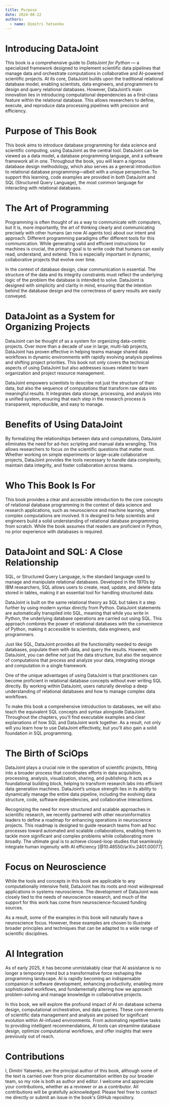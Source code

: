 ```yaml
---
title: Purpose
date: 2024-08-22
authors:
  - name: Dimitri Yatsenko
---
```


# Introducing DataJoint

This book is a comprehensive guide to *DataJoint for Python* — a specialized framework designed to implement scientific data pipelines that manage data and orchestrate computations in collaborative and AI-powered scientific projects. At its core, DataJoint builds upon the traditional relational database model, enabling scientists, data engineers, and programmers to design and query relational databases. However, DataJoint’s main innovation lies in introducing computational dependencies as a first-class feature within the relational database. This allows researchers to define, execute, and reproduce data processing pipelines with precision and efficiency.

# Purpose of This Book

This book aims to introduce database programming for data science and scientific computing, using DataJoint as the central tool. DataJoint can be viewed as a data model, a database programming language, and a software framework all in one. Throughout the book, you will learn a rigorous database design methodology, which also serves as a general introduction to relational database programming—albeit with a unique perspective. To support this learning, code examples are provided in both DataJoint and SQL (Structured Query Language), the most common language for interacting with relational databases.

# The Art of Programming

Programming is often thought of as a way to communicate with computers, but it is, more importantly, the art of thinking clearly and communicating precisely with other humans (an now AI agents too) about our intent and approach. Different programming paradigms offer different tools for this communication. While generating valid and efficient instructions for machines is crucial, the primary goal is to write code that humans can easily read, understand, and extend. This is especially important in dynamic, collaborative projects that evolve over time.

In the context of database design, clear communication is essential. The structure of the data and its integrity constraints must reflect the underlying logic of the problem the database is intended to solve. DataJoint is designed with simplicity and clarity in mind, ensuring that the intention behind the database design and the correctness of query results are easily conveyed.

# DataJoint as a System for Organizing Projects

DataJoint can be thought of as a system for organizing data-centric projects. Over more than a decade of use in large, multi-lab projects, DataJoint has proven effective in helping teams manage shared data workflows in dynamic environments with rapidly evolving analysis pipelines and shifting project priorities. This book not only covers the technical aspects of using DataJoint but also addresses issues related to team organization and project resource management.

DataJoint empowers scientists to describe not just the structure of their data, but also the sequence of computations that transform raw data into meaningful results. It integrates data storage, processing, and analysis into a unified system, ensuring that each step in the research process is transparent, reproducible, and easy to manage.

# Benefits of Using DataJoint

By formalizing the relationships between data and computations, DataJoint eliminates the need for ad-hoc scripting and manual data wrangling. This allows researchers to focus on the scientific questions that matter most. Whether working on simple experiments or large-scale collaborative projects, DataJoint provides the tools necessary to handle data complexity, maintain data integrity, and foster collaboration across teams.

# Who This Book Is For

This book provides a clear and accessible introduction to the core concepts of relational database programming in the context of data science and research applications, such as neuroscience and machine learning, where complex computations are involved. It is designed to help scientists and engineers build a solid understanding of relational database programming from scratch. While the book assumes that readers are proficient in Python, no prior experience with databases is required.


# DataJoint and SQL: A Close Relationship

SQL, or Structured Query Language, is the standard language used to manage and manipulate relational databases. Developed in the 1970s by IBM researchers, SQL allows users to create, read, update, and delete data stored in tables, making it an essential tool for handling structured data.

DataJoint is built on the same relational theory as SQL but takes it a step further by using modern syntax directly from Python. DataJoint statements are automatically transpiled into SQL, meaning that while you write in Python, the underlying database operations are carried out using SQL. This approach combines the power of relational databases with the convenience of Python, making it accessible to scientists, data engineers, and programmers.

Just like SQL, DataJoint provides all the functionality needed to design databases, populate them with data, and query the results. However, with DataJoint, you can define not just the data structure, but also the sequence of computations that process and analyze your data, integrating storage and computation in a single framework.

One of the unique advantages of using DataJoint is that practitioners can become proficient in relational database concepts without ever writing SQL directly. By working within DataJoint, users naturally develop a deep understanding of relational databases and how to manage complex data workflows.

To make this book a comprehensive introduction to databases, we will also teach the equivalent SQL concepts and syntax alongside DataJoint. Throughout the chapters, you'll find executable examples and clear explanations of how SQL and DataJoint work together. As a result, not only will you learn how to use DataJoint effectively, but you'll also gain a solid foundation in SQL programming.

# The Birth of SciOps
DataJoint plays a crucial role in the operation of scientific projects, fitting into a broader process that coordinates efforts in data acquisition, processing, analysis, visualization, sharing, and publishing. It acts as a foundational building block, helping to transform research labs into efficient data generation machines. DataJoint’s unique strength lies in its ability to dynamically manage the entire data pipeline, including the evolving data structure, code, software dependencies, and collaborative interactions.

Recognizing the need for more structured and scalable approaches in scientific research, we recently partnered with other neuroinformatics leaders to define a roadmap for enhancing operations in neuroscience projects. This roadmap is designed to guide research teams from ad hoc processes toward automated and scalable collaborations, enabling them to tackle more significant and complex problems while collaborating more broadly. The ultimate goal is to achieve closed-loop studies that seamlessly integrate human ingenuity with AI efficiency [@10.48550/arXiv.2401.00077].

# Focus on Neuroscience

While the tools and concepts in this book are applicable to any computationally intensive field, DataJoint has its roots and most widespread applications in systems neuroscience. The development of DataJoint was closely tied to the needs of neuroscience research, and much of the support for this work has come from neuroscience-focused funding sources.

As a result, some of the examples in this book will naturally have a neuroscience focus. However, these examples are chosen to illustrate broader principles and techniques that can be adapted to a wide range of scientific disciplines.

# AI Integration
As of early 2025, it has become unmistakably clear that AI assistance is no longer a temporary trend but a transformative force reshaping the programming landscape. AI is rapidly becoming an indispensable companion in software development, enhancing productivity, enabling more sophisticated workflows, and fundamentally altering how we approach problem-solving and manage knowledge in collaborative projects.

In this book, we will explore the profound impact of AI on database schema design, computational orchestration, and data queries. These core elements of scientific data management and analysis are poised for significant evolution within AI-infused environments. From automating repetitive tasks to providing intelligent recommendations, AI tools can streamline database design, optimize computational workflows, and offer insights that were previously out of reach.

# Contributions
I, Dimitri Yatsenko, am the principal author of this book, although some of the text is carried over from prior documentation written by our broader team, so my role is both as author and editor.
I welcome and appreciate your contributions, whether as a reviewer or as a contributor.
All contributions will be gratefully acknowledged.
Please feel free to contact me directly or submit an issue in the book's GitHub repository.